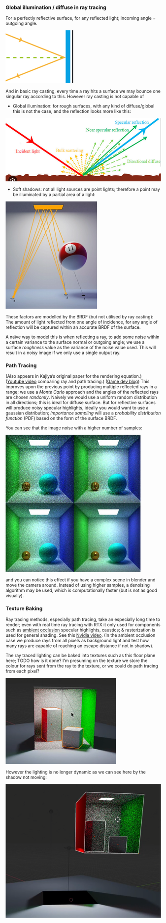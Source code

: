 
### Global illumination / diffuse in ray tracing
For a perfectly reflective surface, for any reflected light; incoming angle = outgoing angle.

![](misc/Pasted%20image%2020231203160339.png)

And in basic ray casting, every time a ray hits a surface we may bounce one singular ray according to this. However ray casting is not capable of
- Global illumination: for rough surfaces, with any kind of diffuse/global this is not the case, and the reflection looks more like this:

![](misc/Pasted%20image%2020231203160825.png)

- Soft shadows: not all light sources are point lights; therefore a point may be illuminated by a partial area of a light:

![](misc/Pasted%20image%2020231203162817.png)


These factors are modelled by the BRDF (but not utilised by ray casting): The amount of light reflected from one angle of incidence, for any angle of reflection will be captured within an accurate BRDF of the surface.

A naïve way to model this is when reflecting a ray, to add some noise within a certain variance to the surface normal or outgoing angle; we use a surface *roughness* value as the variance of the noise value used. This will result in a noisy image if we only use a single output ray.

### Path Tracing
(Also appears in Kajiya’s original paper for the rendering equation.)
([Youtube video](https://www.youtube.com/watch?v=NIpC53vesHo) comparing ray and path tracing.)
([Game dev blog](https://www.scratchapixel.com/lessons/3d-basic-rendering/global-illumination-path-tracing/global-illumination-path-tracing-practical-implementation.html))
This improves upon the previous point by producing multiple reflected rays in a range; we use a *Monte Carlo* approach and the angles of the reflected rays are chosen *randomly*.
Naively we would use a uniform random distribution in all directions; this is ideal for diffuse surface.
But for reflective surfaces will produce noisy specular highlights, ideally you would want to use a gaussian distribution; 
*Importance sampling* will use a *probability distribution function* (PDF) based on the form of the surface BRDF.

You can see that the image noise with a higher number of samples:

![](misc/Pasted%20image%2020231203162639.png)

and you can notice this effect if you have a complex scene in blender and move the camera around.
Instead of using higher samples, a denoising algorithm may be used, which is computationally faster (but is not as good visually).
### Texture Baking

Ray tracing methods, especially path tracing, take an especially long time to render; even with real time ray tracing with RTX it only used for components such as [ambient occlusion](https://youtu.be/Rk5nD8tt_W4?si=nokY0bY17lkf_Ve_&t=241) specular highlights, caustics; & rasterization is used for general shading. See this [Nvidia video](https://youtu.be/Rk5nD8tt_W4?si=DdkNJSmTOR04HNhd&t=276). (In the ambient occlusion case we produce rays from all pixels as background light and test how many rays are capable of reaching an escape distance if not in shadow).

The ray traced lighting can be baked into textures such as this floor plane here; 
TODO how is it done? I'm presuming on the texture we store the colour for rays sent from the ray to the texture, or we could do path tracing from each pixel?


![](misc/Pasted%20image%2020231203180719.png)

However the lighting is no longer dynamic as we can see here by the shadow not moving:

![](misc/Pasted%20image%2020231203180749.png)
